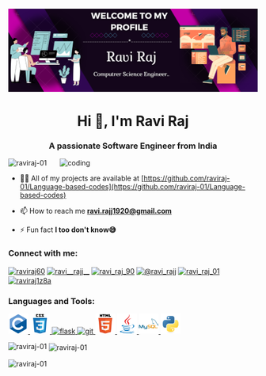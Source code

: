 ![logo](https://github.com/raviraj-01/raviraj-01/blob/main/Screenshot%20(2).png)
<h1 align="center">Hi 👋, I'm Ravi Raj</h1>
<h3 align="center">A passionate Software Engineer from India</h3>

<img align="right" alt="coding" width="400" src="https://camo.githubusercontent.com/88adc7c88c9d3dba7479020846ed35d13410e3707c7f149e1c6140cc6beaef9a/68747470733a2f2f70687973696373677572756b756c2e66696c65732e776f726470726573732e636f6d2f323031392f30322f6368617261637465722d312e676966">

<p align="left"> <img src="https://komarev.com/ghpvc/?username=raviraj-01&label=Profile%20views&color=0e75b6&style=flat" alt="raviraj-01" /> </p>

- 👨‍💻 All of my projects are available at [https://github.com/raviraj-01/Language-based-codes](https://github.com/raviraj-01/Language-based-codes)

- 📫 How to reach me **ravi.rajj1920@gmail.com**

- ⚡ Fun fact **I too don't know😅**

<h3 align="left">Connect with me:</h3>
<p align="left">
<a href="https://linkedin.com/in/raviraj60" target="blank"><img align="center" src="https://raw.githubusercontent.com/rahuldkjain/github-profile-readme-generator/master/src/images/icons/Social/linked-in-alt.svg" alt="raviraj60" height="30" width="40" /></a>
<a href="https://instagram.com/ravi__rajj__" target="blank"><img align="center" src="https://raw.githubusercontent.com/rahuldkjain/github-profile-readme-generator/master/src/images/icons/Social/instagram.svg" alt="ravi__rajj__" height="30" width="40" /></a>
<a href="https://www.codechef.com/users/ravi_raj_90" target="blank"><img align="center" src="https://cdn.jsdelivr.net/npm/simple-icons@3.1.0/icons/codechef.svg" alt="ravi_raj_90" height="30" width="40" /></a>
<a href="https://www.hackerrank.com/ravi_rajj" target="blank"><img align="center" src="https://raw.githubusercontent.com/rahuldkjain/github-profile-readme-generator/master/src/images/icons/Social/hackerrank.svg" alt="@ravi_rajj" height="30" width="40" /></a>
<a href="https://www.leetcode.com/ravi_raj_01" target="blank"><img align="center" src="https://raw.githubusercontent.com/rahuldkjain/github-profile-readme-generator/master/src/images/icons/Social/leet-code.svg" alt="ravi_raj_01" height="30" width="40" /></a>
<a href="https://auth.geeksforgeeks.org/user/raviraj1z8a" target="blank"><img align="center" src="https://raw.githubusercontent.com/rahuldkjain/github-profile-readme-generator/master/src/images/icons/Social/geeks-for-geeks.svg" alt="raviraj1z8a" height="30" width="40" /></a>
</p>

<h3 align="left">Languages and Tools:</h3>
<p align="left"> <a href="https://www.cprogramming.com/" target="_blank" rel="noreferrer"> <img src="https://raw.githubusercontent.com/devicons/devicon/master/icons/c/c-original.svg" alt="c" width="40" height="40"/> </a> <a href="https://www.w3schools.com/css/" target="_blank" rel="noreferrer"> <img src="https://raw.githubusercontent.com/devicons/devicon/master/icons/css3/css3-original-wordmark.svg" alt="css3" width="40" height="40"/> </a> <a href="https://flask.palletsprojects.com/" target="_blank" rel="noreferrer"> <img src="https://www.vectorlogo.zone/logos/pocoo_flask/pocoo_flask-icon.svg" alt="flask" width="40" height="40"/> </a> <a href="https://git-scm.com/" target="_blank" rel="noreferrer"> <img src="https://www.vectorlogo.zone/logos/git-scm/git-scm-icon.svg" alt="git" width="40" height="40"/> </a> <a href="https://www.w3.org/html/" target="_blank" rel="noreferrer"> <img src="https://raw.githubusercontent.com/devicons/devicon/master/icons/html5/html5-original-wordmark.svg" alt="html5" width="40" height="40"/> </a> <a href="https://www.java.com" target="_blank" rel="noreferrer"> <img src="https://raw.githubusercontent.com/devicons/devicon/master/icons/java/java-original.svg" alt="java" width="40" height="40"/> </a> <a href="https://www.mysql.com/" target="_blank" rel="noreferrer"> <img src="https://raw.githubusercontent.com/devicons/devicon/master/icons/mysql/mysql-original-wordmark.svg" alt="mysql" width="40" height="40"/> </a> <a href="https://www.python.org" target="_blank" rel="noreferrer"> <img src="https://raw.githubusercontent.com/devicons/devicon/master/icons/python/python-original.svg" alt="python" width="40" height="40"/> </a> </p>

<p><img align="left" src="https://github-readme-stats.vercel.app/api/top-langs?username=raviraj-01&show_icons=true&locale=en&layout=compact" alt="raviraj-01" /></p>

<p>&nbsp;<img align="center" src="https://github-readme-stats.vercel.app/api?username=raviraj-01&show_icons=true&locale=en" alt="raviraj-01" /></p>

<p><img align="center" src="https://github-readme-streak-stats.herokuapp.com/?user=raviraj-01&" alt="raviraj-01" /></p>
